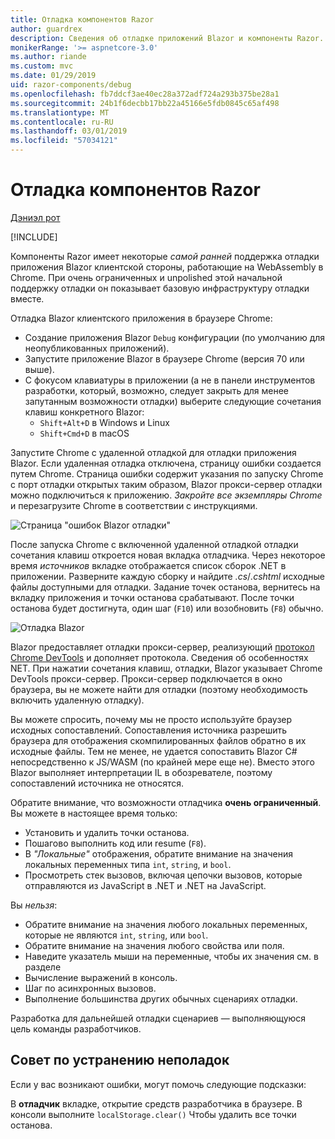 ```yaml
---
title: Отладка компонентов Razor
author: guardrex
description: Сведения об отладке приложений Blazor и компоненты Razor.
monikerRange: '>= aspnetcore-3.0'
ms.author: riande
ms.custom: mvc
ms.date: 01/29/2019
uid: razor-components/debug
ms.openlocfilehash: fb7ddcf3ae40ec28a372adf724a293b375be28a1
ms.sourcegitcommit: 24b1f6decbb17bb22a45166e5fdb0845c65af498
ms.translationtype: MT
ms.contentlocale: ru-RU
ms.lasthandoff: 03/01/2019
ms.locfileid: "57034121"
---
```

# <a name="debug-razor-components"></a>Отладка компонентов Razor

[Дэниэл рот](https://github.com/danroth27)

[!INCLUDE[](~/includes/razor-components-preview-notice.md)]

Компоненты Razor имеет некоторые *самой ранней* поддержка отладки приложения Blazor клиентской стороны, работающие на WebAssembly в Chrome. При очень ограниченных и unpolished этой начальной поддержку отладки он показывает базовую инфраструктуру отладки вместе.

Отладка Blazor клиентского приложения в браузере Chrome:

* Создание приложения Blazor `Debug` конфигурации (по умолчанию для неопубликованных приложений).
* Запустите приложение Blazor в браузере Chrome (версия 70 или выше).
* С фокусом клавиатуры в приложении (а не в панели инструментов разработки, который, возможно, следует закрыть для менее запутанным возможности отладки) выберите следующие сочетания клавиш конкретного Blazor:
  * `Shift+Alt+D` в Windows и Linux
  * `Shift+Cmd+D` в macOS

Запустите Chrome с удаленной отладкой для отладки приложения Blazor. Если удаленная отладка отключена, страницу ошибки создается путем Chrome. Страница ошибки содержит указания по запуску Chrome с порт отладки открытых таким образом, Blazor прокси-сервер отладки можно подключиться к приложению. *Закройте все экземпляры Chrome* и перезагрузите Chrome в соответствии с инструкциями.

![Страница "ошибок Blazor отладки"](https://user-images.githubusercontent.com/1874516/43123091-01ec0796-8ed8-11e8-844c-23b4e6e9d069.png)

После запуска Chrome с включенной удаленной отладкой отладки сочетания клавиш откроется новая вкладка отладчика. Через некоторое время *источников* вкладке отображается список сборок .NET в приложении. Разверните каждую сборку и найдите *.cs*/*.cshtml* исходные файлы доступными для отладки. Задание точек останова, вернитесь на вкладку приложения и точки останова срабатывают. После точки останова будет достигнута, один шаг (`F10`) или возобновить (`F8`) обычно.

![Отладка Blazor](https://user-images.githubusercontent.com/1874516/43123060-efb0b3b0-8ed7-11e8-9ea5-97aa34247a0b.png)

Blazor предоставляет отладки прокси-сервер, реализующий [протокол Chrome DevTools](https://chromedevtools.github.io/devtools-protocol/) и дополняет протокола. Сведения об особенностях NET. При нажатии сочетания клавиш, отладки, Blazor указывает Chrome DevTools прокси-сервер. Прокси-сервер подключается в окно браузера, вы не можете найти для отладки (поэтому необходимость включить удаленную отладку).

Вы можете спросить, почему мы не просто используйте браузер исходных сопоставлений. Сопоставления источника разрешить браузера для отображения скомпилированных файлов обратно в их исходные файлы. Тем не менее, не удается сопоставить Blazor C# непосредственно к JS/WASM (по крайней мере еще не). Вместо этого Blazor выполняет интерпретации IL в обозревателе, поэтому сопоставлений источника не относятся.

Обратите внимание, что возможности отладчика **очень ограниченный**. Вы можете в настоящее время только:

* Установить и удалить точки останова.
* Пошагово выполнить код или resume (`F8`).
* В *"Локальные"* отображения, обратите внимание на значения локальных переменных типа `int`, `string`, и `bool`.
* Просмотреть стек вызовов, включая цепочки вызовов, которые отправляются из JavaScript в .NET и .NET на JavaScript.

Вы *нельзя*:

* Обратите внимание на значения любого локальных переменных, которые не являются `int`, `string`, или `bool`.
* Обратите внимание на значения любого свойства или поля.
* Наведите указатель мыши на переменные, чтобы их значения см. в разделе
* Вычисление выражений в консоль.
* Шаг по асинхронных вызовов.
* Выполнение большинства других обычных сценариях отладки.

Разработка для дальнейшей отладки сценариев — выполняющуюся цель команды разработчиков.

## <a name="troubleshooting-tip"></a>Совет по устранению неполадок

Если у вас возникают ошибки, могут помочь следующие подсказки:

В **отладчик** вкладке, открытие средств разработчика в браузере. В консоли выполните `localStorage.clear()` Чтобы удалить все точки останова.
